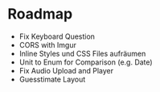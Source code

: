 # Roadmap

- Fix Keyboard Question
- CORS with Imgur
- Inline Styles und CSS Files aufräumen
- Unit to Enum for Comparison (e.g. Date)
- Fix Audio Upload and Player
- Guesstimate Layout